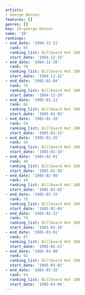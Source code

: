 ```yaml
---
artists:
- George Benson
features: []
genres: []
key: 20-george-benson
name: '20'
rankings:
- end_date: '1984-12-21'
  rank: 85
  ranking_list: Billboard Hot 100
  start_date: '1984-12-15'
- end_date: '1984-12-28'
  rank: 70
  ranking_list: Billboard Hot 100
  start_date: '1984-12-22'
- end_date: '1985-01-04'
  rank: 70
  ranking_list: Billboard Hot 100
  start_date: '1984-12-29'
- end_date: '1985-01-11'
  rank: 60
  ranking_list: Billboard Hot 100
  start_date: '1985-01-05'
- end_date: '1985-01-18'
  rank: 50
  ranking_list: Billboard Hot 100
  start_date: '1985-01-12'
- end_date: '1985-01-25'
  rank: 49
  ranking_list: Billboard Hot 100
  start_date: '1985-01-19'
- end_date: '1985-02-01'
  rank: 48
  ranking_list: Billboard Hot 100
  start_date: '1985-01-26'
- end_date: '1985-02-08'
  rank: 48
  ranking_list: Billboard Hot 100
  start_date: '1985-02-02'
- end_date: '1985-02-15'
  rank: 70
  ranking_list: Billboard Hot 100
  start_date: '1985-02-09'
- end_date: '1985-02-22'
  rank: 79
  ranking_list: Billboard Hot 100
  start_date: '1985-02-16'
- end_date: '1985-03-01'
  rank: 87
  ranking_list: Billboard Hot 100
  start_date: '1985-02-23'
- end_date: '1985-03-08'
  rank: 92
  ranking_list: Billboard Hot 100
  start_date: '1985-03-02'
- end_date: '1985-03-15'
  rank: 94
  ranking_list: Billboard Hot 100
  start_date: '1985-03-09'
---
```


